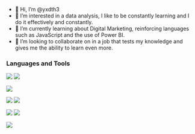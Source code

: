 - 👋 Hi, I’m @yxdth3
- 👀 I’m interested in a data analysis,  I like to be constantly learning and I do it effectively and constantly. 
- 🌱 I’m currently learning about Digital Marketing, reinforcing languages ​​such as JavaScript and the use of Power BI.
- 💞️ I’m looking to collaborate on in a job that tests my knowledge and gives me the ability to learn even more.


### Languages and Tools

<p>
  <img src="https://img.shields.io/badge/PHP-F05032?style=for-the-badge&logo=PHP&logoColor=white">
  <a href="https://tiktok.com"><img src="https://img.shields.io/badge/Phyton-F05032?style=for-the-badge&logo=Phyton&logoColor=white"></a>
</p>
<p>
  <img src="https://img.shields.io/badge/Visual_Studio-5C2D91?style=for-the-badge&logo=visual%20studio&logoColor=white">
</p>
<p>
  <img src="https://img.shields.io/badge/CSS3-1572B6?style=for-the-badge&logo=css3&logoColor=white">
  <img src="https://img.shields.io/badge/HTML5-E34F26?style=for-the-badge&logo=html5&logoColor=white">
</p>
<p>
  <img src="https://img.shields.io/badge/Java-ED8B00?style=for-the-badge&logo=java1&logoColor=white">
  <img src="https://img.shields.io/badge/JavaScript-F7DF1E?style=for-the-badge&logo=javascript1&logoColor=black">
</p>
<p>
  <img src="https://img.shields.io/badge/MySQL-EC9322?style=for-the-badge&logo=mysql&logoColor=white">
</p>

<!---
yxdth3/yxdth3 is a ✨ special ✨ repository because its `README.md` (this file) appears on your GitHub profile.
You can click the Preview link to take a look at your changes.
--->
